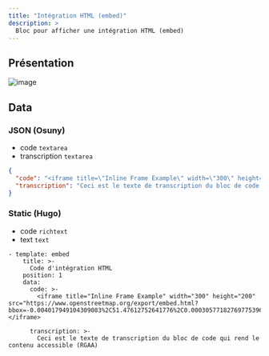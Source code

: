 ```yaml
---
title: "Intégration HTML (embed)"
description: >
  Bloc pour afficher une intégration HTML (embed)
---
```


## Présentation

![image](https://user-images.githubusercontent.com/7761386/170998352-6bfbde23-d7f6-42a3-90aa-55cdc3dead75.jpg)


## Data

### JSON (Osuny)

* code ```textarea```
* transcription ```textarea```

```json
{
  "code": "<iframe title=\"Inline Frame Example\" width=\"300\" height=\"200\" src=\"https://www.openstreetmap.org/export/embed.html?bbox=-0.004017949104309083%2C51.47612752641776%2C0.00030577182769775396%2C51.478569861898606&layer=mapnik\"></iframe>",
  "transcription": "Ceci est le texte de transcription du bloc de code qui rend le contenu accessible (RGAA)"
}
```

### Static (Hugo)

* code ```richtext```
* text ```text```

```
- template: embed
    title: >-
      Code d'intégration HTML
    position: 1
    data:
      code: >-
        <iframe title="Inline Frame Example" width="300" height="200" src="https://www.openstreetmap.org/export/embed.html?bbox=-0.004017949104309083%2C51.47612752641776%2C0.00030577182769775396%2C51.478569861898606&amp;layer=mapnik"></iframe>

      transcription: >-
        Ceci est le texte de transcription du bloc de code qui rend le contenu accessible (RGAA)
```
